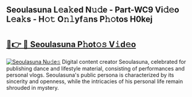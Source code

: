 ## Seoulasuna L𝚎a𝚔ed N𝚞𝚍e - Part-WC9 Vi𝚍𝚎o L𝚎a𝚔s - H𝚘𝚝 O𝚗𝚕yf𝚊ns P𝚑𝚘tos H0kej

# <h2><a href="http://kf47kk6.oniu.top/?m=Seoulasuna">🔗👉 🔴 Seoulasuna P𝚑ot𝚘𝚜 V𝚒d𝚎o</a></h2>

[![Seoulasuna Nu𝚍e𝚜](https://i.imgur.com/0qMVB7G.gif)](http://kf47kk6.oniu.top/?m=Seoulasuna)
Digital content creator Seoulasuna, celebrated for publishing dance and lifestyle material, consisting of performances and personal vlogs. Seoulasuna's public persona is characterized by its sincerity and openness, while the intricacies of his personal life remain shrouded in mystery.  
